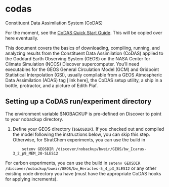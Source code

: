 # codas
Constituent Data Assimilation System (CoDAS)

For the moment, see the [CoDAS Quick Start Guide](https://docs.google.com/document/d/1sJCxe_Z5JTAU28Yfen4U7j75EIMQnNhmLModc4ZN1ek/edit?usp=sharing). This will be copied over here eventually.

This document covers the basics of downloading, compiling, running, and analyzing results from the Constituent Data Assimilation (CoDAS) applied to the Goddard Earth Observing System (GEOS) on the NASA Center for Climate Simulation (NCCS) Discover supercomputer. You’ll need executables for the GEOS General Circulation Model (GCM) and Gridpoint Statistical Interpolation (GSI), usually compilable from a GEOS Atmospheric Data Assimilation (ADAS) tag [link here], the CoDAS setup utility, a ship in a bottle, protractor, and a picture of Edith Piaf.

## Setting up a CoDAS run/experiment directory
The environment variable $NOBACKUP is pre-defined on Discover to point to your nobackup directory.

1. Define your GEOS directory (```$GEOSDIR```). If you checked out and compiled the model following the instructions below, you can skip this step. Otherwise, for StratChem experiments, you can use the build in
    ```
        setenv GEOSDIR /discover/nobackup/bweir/GEOS/bw_Icarus-3_2_p9_MEM_20-SLES12
    ```
For carbon experiments, you can use the build in
    ```
        setenv GEOSDIR /discover/nobackup/bweir/GEOS/bw_Heracles-5_4_p3_SLES12
    ```
or any other existing code directory you have (must have the appropriate CoDAS hooks for applying increments).
